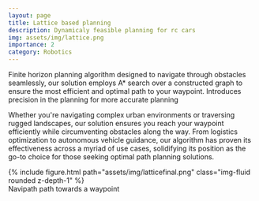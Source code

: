 ```yaml
---
layout: page
title: Lattice based planning 
description: Dynamicaly feasible planning for rc cars
img: assets/img/lattice.png
importance: 2
category: Robotics
---
```


Finite horizon planning algorithm designed to navigate through obstacles seamlessly, our solution employs A* search over a constructed graph to ensure the most efficient and optimal path to your waypoint. Introduces precision in the planning for more accurate planning

Whether you're navigating complex urban environments or traversing rugged landscapes, our solution ensures you reach your waypoint efficiently while circumventing obstacles along the way. From logistics optimization to autonomous vehicle guidance, our algorithm has proven its effectiveness across a myriad of use cases, solidifying its position as the go-to choice for those seeking optimal path planning solutions.

<div class="row justify-content-sm-center">
    <div class="col-sm mt-3 mt-md-0">
        {% include figure.html path="assets/img/latticefinal.png"   class="img-fluid rounded z-depth-1" %}
    </div>
</div> 
<div class="caption">
    Navipath path towards a waypoint
</div>